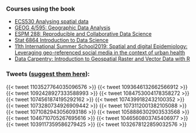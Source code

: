 
### Courses using the book

- [ECS530 Analysing spatial data](https://www.nhh.no/en/courses/analysing-spatial-data/)
- [GEOG 4/595: Geographic Data Analysis](https://pjbartlein.github.io/GeogDataAnalysis/)
- [ESPM 288: Reproducible and Collaborative Data Science](https://espm-288.carlboettiger.info/)
- [Stat 6864 Introduction to Data Science](http://www.sci.csueastbay.edu/~esuess/stat6864/)
- [11th International Summer School2019: Spatial and digital Epidemiology: Leveraging geo-referenced social media in the context of urban health](https://www.ebpi.uzh.ch/dam/jcr:6a286571-56c1-4a89-a5bd-a090d84cc9a3/spatial_digital_epi_programm_flyer.pdf)
- [Data Carpentry: Introduction to Geospatial Raster and Vector Data with R](https://datacarpentry.org/r-raster-vector-geospatial/)

### Tweets ([suggest them here](https://github.com/geocompr/geocompr.github.io/edit/source/content/guestbook/index.md)):

{{< tweet 1103527764035096576 >}}
{{< tweet 1093646132662566912 >}}
{{< tweet 1092428927333588993 >}}
{{< tweet 1084753004178358272 >}}
{{< tweet 1074561874195292162 >}}
{{< tweet 1074399182432100352 >}}
{{< tweet 1073280734926909442 >}}
{{< tweet 1073112001382105088 >}}
{{< tweet 1071082943056093186 >}}
{{< tweet 1058886302903533568 >}}
{{< tweet 1046710705267695616 >}}
{{< tweet 1046560803745406977 >}}
{{< tweet 1039117359586279425 >}}
{{< tweet 1032678122859032576 >}}

